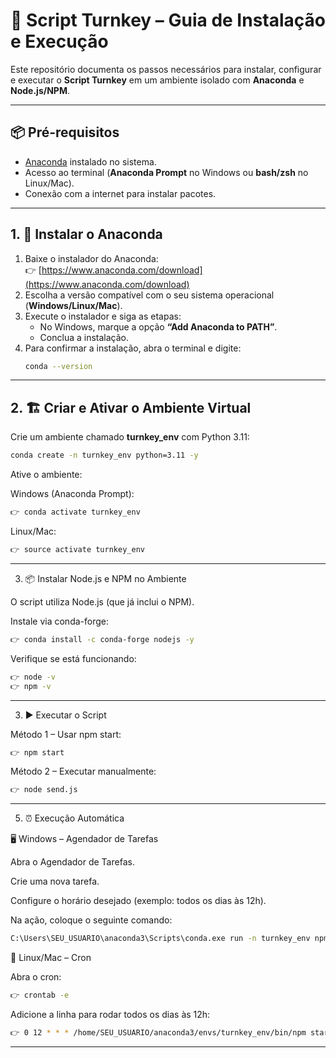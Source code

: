 # 🚀 Script Turnkey – Guia de Instalação e Execução

Este repositório documenta os passos necessários para instalar, configurar e executar o **Script Turnkey** em um ambiente isolado com **Anaconda** e **Node.js/NPM**.

---

## 📦 Pré-requisitos

- [Anaconda](https://www.anaconda.com/download) instalado no sistema.  
- Acesso ao terminal (**Anaconda Prompt** no Windows ou **bash/zsh** no Linux/Mac).  
- Conexão com a internet para instalar pacotes.  

---

## 1. 🔧 Instalar o Anaconda

1. Baixe o instalador do Anaconda:  
   👉 [https://www.anaconda.com/download](https://www.anaconda.com/download)  
2. Escolha a versão compatível com o seu sistema operacional (**Windows/Linux/Mac**).  
3. Execute o instalador e siga as etapas:  
   - No Windows, marque a opção **“Add Anaconda to PATH”**.  
   - Conclua a instalação.  
4. Para confirmar a instalação, abra o terminal e digite:  
   ```bash
   conda --version

---

## 2. 🏗️ Criar e Ativar o Ambiente Virtual

Crie um ambiente chamado **turnkey_env** com Python 3.11:

```bash
conda create -n turnkey_env python=3.11 -y

```

Ative o ambiente:

Windows (Anaconda Prompt):

```bash
👉 conda activate turnkey_env
```

Linux/Mac:

```bash
👉 source activate turnkey_env
```
---

3. 📦 Instalar Node.js e NPM no Ambiente

O script utiliza Node.js (que já inclui o NPM).

Instale via conda-forge:

```bash
👉 conda install -c conda-forge nodejs -y
```

Verifique se está funcionando:

```bash
👉 node -v
👉 npm -v
```

---

3. ▶️ Executar o Script

Método 1 – Usar npm start:

```bash
👉 npm start
```

Método 2 – Executar manualmente:

```bash
👉 node send.js
```

---

5. ⏰ Execução Automática

🖥️ Windows – Agendador de Tarefas

Abra o Agendador de Tarefas.

Crie uma nova tarefa.

Configure o horário desejado (exemplo: todos os dias às 12h).

Na ação, coloque o seguinte comando:

```bash
C:\Users\SEU_USUARIO\anaconda3\Scripts\conda.exe run -n turnkey_env npm start
```

🐧 Linux/Mac – Cron

Abra o cron:

```bash
👉 crontab -e
```

Adicione a linha para rodar todos os dias às 12h:

```bash
👉 0 12 * * * /home/SEU_USUARIO/anaconda3/envs/turnkey_env/bin/npm start
```

---
